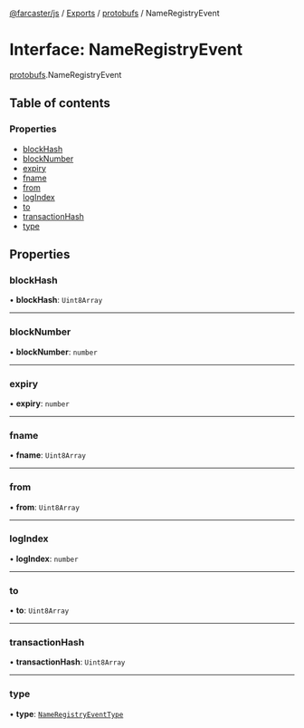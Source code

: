 [@farcaster/js](../README.md) / [Exports](../modules.md) / [protobufs](../modules/protobufs.md) / NameRegistryEvent

# Interface: NameRegistryEvent

[protobufs](../modules/protobufs.md).NameRegistryEvent

## Table of contents

### Properties

- [blockHash](protobufs.NameRegistryEvent.md#blockhash)
- [blockNumber](protobufs.NameRegistryEvent.md#blocknumber)
- [expiry](protobufs.NameRegistryEvent.md#expiry)
- [fname](protobufs.NameRegistryEvent.md#fname)
- [from](protobufs.NameRegistryEvent.md#from)
- [logIndex](protobufs.NameRegistryEvent.md#logindex)
- [to](protobufs.NameRegistryEvent.md#to)
- [transactionHash](protobufs.NameRegistryEvent.md#transactionhash)
- [type](protobufs.NameRegistryEvent.md#type)

## Properties

### blockHash

• **blockHash**: `Uint8Array`

___

### blockNumber

• **blockNumber**: `number`

___

### expiry

• **expiry**: `number`

___

### fname

• **fname**: `Uint8Array`

___

### from

• **from**: `Uint8Array`

___

### logIndex

• **logIndex**: `number`

___

### to

• **to**: `Uint8Array`

___

### transactionHash

• **transactionHash**: `Uint8Array`

___

### type

• **type**: [`NameRegistryEventType`](../enums/protobufs.NameRegistryEventType.md)
